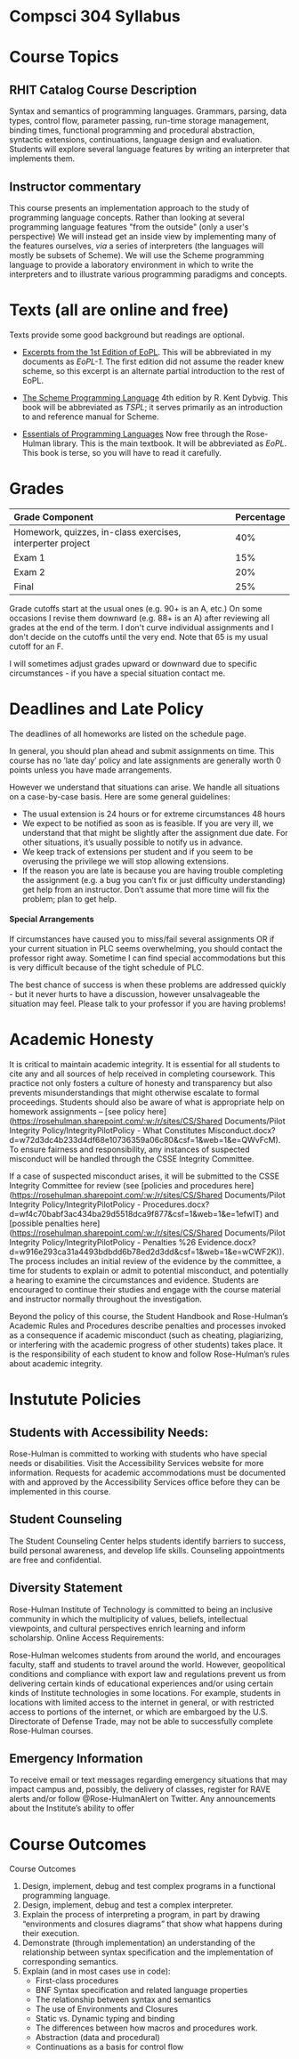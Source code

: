 # Compsci 304 Syllabus

# Course Topics

## RHIT Catalog Course Description

Syntax and semantics of programming languages. Grammars, parsing, data
types, control flow, parameter passing, run-time storage management,
binding times, functional programming and procedural abstraction,
syntactic extensions, continuations, language design and
evaluation. Students will explore several language features by writing
an interpreter that implements them.

## Instructor commentary

This course presents an implementation
approach to the study of programming language concepts.  Rather than
looking at several programming language features "from the outside"
(only a user's perspective) We will instead get an inside
view by implementing many of the features ourselves, *via* a
series of interpreters (the languages will mostly be subsets of
Scheme).  We will use the Scheme programming language to provide a
laboratory environment in which to write the interpreters and to
illustrate various programming paradigms and concepts.

# Texts (all are online and free)

Texts provide some good background but readings are optional.

- [Excerpts from the 1st Edition of EoPL](https://moodle.rose-hulman.edu/pluginfile.php/3547225/mod_resource/content/0/EoPL-1.pdf). This will 
be abbreviated in my documents as *EoPL-1*.  The first edition did not assume the reader knew scheme, so this excerpt is an alternate partial introduction to the rest of EoPL.

- [The Scheme Programming Language](http://www.scheme.com/tspl4/) 4th edition by R. Kent
Dybvig. This book will be abbreviated as *TSPL*; it serves
primarily as an introduction to and reference manual for Scheme.

- [Essentials of Programming
Languages](https://ebookcentral.proquest.com/lib/rosehulman-ebooks/detail.action?docID=3338861)
Now free through the Rose-Hulman library.  This is the main
textbook. It will be abbreviated as *EoPL*.  This book is terse, so
you will have to read it carefully.

# Grades

| Grade Component                                            | Percentage   |
| :---------------------------------------                   | :----------- |
| Homework, quizzes, in-class exercises, interperter project | 40%          |
| Exam 1                                                     | 15%          |
| Exam 2                                                     | 20%          |
| Final                                                      | 25%          |

Grade cutoffs start at the usual ones (e.g. 90+ is an A, etc.)  On
some occasions I revise them downward (e.g. 88+ is an A) after reviewing all grades at the end of the term.  I don't curve individual assignments and I don't decide on the cutoffs until the very end.  Note that 65 is my usual cutoff for an F.

I will sometimes adjust grades upward or downward due to specific circumstances - if you have a special situation contact me.

# Deadlines and Late Policy

The deadlines of all homeworks are listed on the schedule page.

In general, you should plan ahead and submit assignments on time. This course has no ’late day’ policy and late assignments are generally worth 0 points unless you have made arrangements.

However we understand that situations can arise. We handle all situations on a case-by-case basis. Here are some general guidelines:

* The usual extension is 24 hours or for extreme circumstances 48 hours
* We expect to be notified as soon as is feasible. If you are very ill, we understand that that might be slightly after the assignment due date. For other situations, it’s usually possible to notify us in advance.
* We keep track of extensions per student and if you seem to be overusing the privilege we will stop allowing extensions.
* If the reason you are late is because you are having trouble completing the assignment (e.g. a bug you can’t fix or just difficulty understanding) get help from an instructor. Don’t assume that more time will fix the problem; plan to get help.

#### Special Arrangements

If circumstances have caused you to miss/fail several assignments OR
if your current situation in PLC seems overwhelming, you should
contact the professor right away.  Sometime I can find special
accommodations but this is very difficult because of the tight
schedule of PLC.

The best chance of success is when these problems are addressed
quickly - but it never hurts to have a discussion, however
unsalvageable the situation may feel.  Please talk to your professor
if you are having problems!

# Academic Honesty

It is critical to maintain academic integrity. It is essential for all
students to cite any and all sources of help received in completing
coursework. This practice not only fosters a culture of honesty and
transparency but also prevents misunderstandings that might otherwise
escalate to formal proceedings. Students should also be aware of what
is appropriate help on homework assignments – [see policy here](https://rosehulman.sharepoint.com/:w:/r/sites/CS/Shared Documents/Pilot Integrity Policy/IntegrityPilotPolicy - What Constitutes Misconduct.docx?d=w72d3dc4b233d4df68e10736359a06c80&csf=1&web=1&e=QWvFcM). To
ensure fairness and responsibility, any instances of suspected
misconduct will be handled through the CSSE Integrity Committee. 

If a case of suspected misconduct arises, it will be submitted to the
CSSE Integrity Committee for review (see [policies and procedures here](https://rosehulman.sharepoint.com/:w:/r/sites/CS/Shared Documents/Pilot Integrity Policy/IntegrityPilotPolicy - Procedures.docx?d=wf4c70babf3ac434ba29d5518dca9f877&csf=1&web=1&e=1efwlT)
and [possible penalties here](https://rosehulman.sharepoint.com/:w:/r/sites/CS/Shared Documents/Pilot Integrity Policy/IntegrityPilotPolicy - Penalties %26 Evidence.docx?d=w916e293ca31a4493bdbdd6b78ed2d3dd&csf=1&web=1&e=wCWF2K)). The process includes an initial review
of the evidence by the committee, a time for students to explain or
admit to potential misconduct, and potentially a hearing to examine
the circumstances and evidence. Students are encouraged to continue
their studies and engage with the course material and instructor
normally throughout the investigation.

Beyond the policy of this course, the Student Handbook and
Rose-Hulman’s Academic Rules and Procedures describe penalties and
processes invoked as a consequence if academic misconduct (such as
cheating, plagiarizing, or interfering with the academic progress of
other students) takes place.  It is the responsibility of each student
to know and follow Rose-Hulman’s rules about academic integrity.



# Instutute Policies

## Students with Accessibility Needs:

Rose-Hulman is committed to working with students who have special needs or disabilities.  Visit the Accessibility Services website for more information.  Requests for academic accommodations must be documented with and approved by the Accessibility Services office before they can be implemented in this course.

## Student Counseling

The Student Counseling Center helps students identify barriers to success, build personal awareness, and develop life skills.  Counseling appointments are free and confidential.

## Diversity Statement

Rose-Hulman Institute of Technology is committed to being an inclusive community in which the multiplicity of values, beliefs, intellectual viewpoints, and cultural perspectives enrich learning and inform scholarship.
Online Access Requirements:

Rose-Hulman welcomes students from around the world, and encourages faculty, staff and students to travel around the world.  However, geopolitical conditions and compliance with export law and regulations prevent us from delivering certain kinds of educational experiences and/or using certain kinds of Institute technologies in some locations.  For example, students in locations with limited access to the internet in general, or with restricted access to portions of the internet, or which are embargoed by the U.S. Directorate of Defense Trade, may not be able to successfully complete Rose-Hulman courses.

## Emergency Information

To receive email or text messages regarding emergency situations that may impact campus and, possibly, the delivery of classes, register for RAVE alerts and/or follow @Rose-HulmanAlert on Twitter.  Any announcements about the Institute’s ability to offer


# Course Outcomes

Course Outcomes

1. Design, implement, debug and test complex programs in a functional programming language. 
2. Design, implement, debug and test a complex interpreter.
3. Explain the process of interpreting a program, in part by drawing “environments and closures diagrams” that show what happens during their execution.
4. Demonstrate (through implementation) an understanding of the relationship between syntax specification and the implementation of corresponding semantics.
5. Explain (and in most cases use in code): 
   * First-class procedures
   * BNF Syntax specification and related language properties
   * The relationship between syntax and semantics 
   * The use of Environments and Closures
   * Static vs. Dynamic typing and binding 
   * The differences between how macros and procedures work.
   * Abstraction (data and procedural) 
   * Continuations as a basis for control flow
                        

